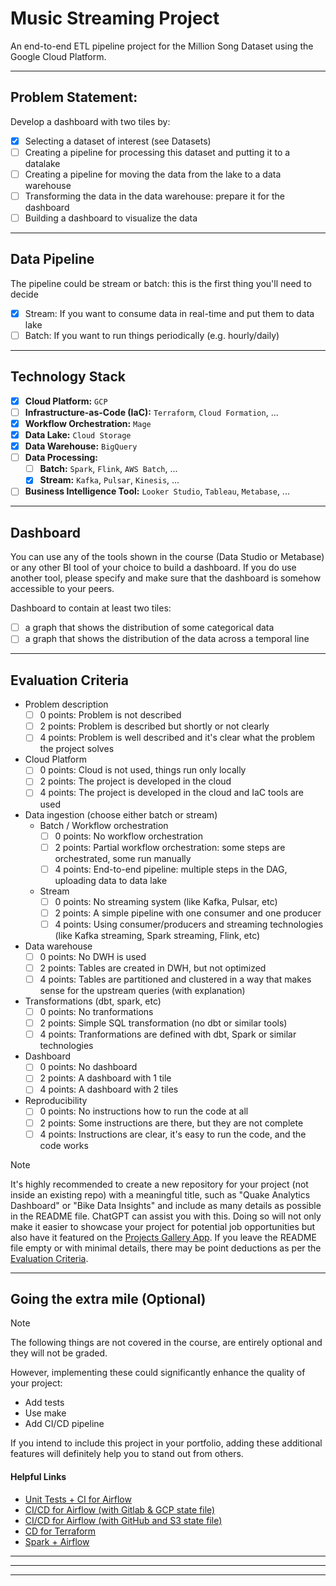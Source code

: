# Music Streaming Project
An end-to-end ETL pipeline project for the Million Song Dataset using the Google Cloud Platform.

---

## Problem Statement:
Develop a dashboard with two tiles by:
- [x] Selecting a dataset of interest (see Datasets)
- [ ] Creating a pipeline for processing this dataset and putting it to a datalake
- [ ] Creating a pipeline for moving the data from the lake to a data warehouse
- [ ] Transforming the data in the data warehouse: prepare it for the dashboard
- [ ] Building a dashboard to visualize the data

---

## Data Pipeline
The pipeline could be stream or batch: this is the first thing you'll need to decide
- [x] Stream: If you want to consume data in real-time and put them to data lake
- [ ] Batch: If you want to run things periodically (e.g. hourly/daily)

---

## Technology Stack
- [x] __Cloud Platform:__ `GCP`
- [ ] __Infrastructure-as-Code (IaC):__ `Terraform`, `Cloud Formation`, ...
- [x] __Workflow Orchestration:__ `Mage`
- [x] __Data Lake:__ `Cloud Storage`
- [x] __Data Warehouse:__ `BigQuery`
- [ ] __Data Processing:__
    - [ ] __Batch:__ `Spark`, `Flink`, `AWS Batch`, ...
    - [x] __Stream:__ `Kafka`, `Pulsar`, `Kinesis`, ...
- [ ] __Business Intelligence Tool:__ `Looker Studio`, `Tableau`, `Metabase`, ...
---

## Dashboard
You can use any of the tools shown in the course (Data Studio or Metabase) or any other BI tool of your choice to build a dashboard. If you do use another tool, please specify and make sure that the dashboard is somehow accessible to your peers.

Dashboard to contain at least two tiles:
- [ ] a graph that shows the distribution of some categorical data
- [ ] a graph that shows the distribution of the data across a temporal line

---

## Evaluation Criteria
- Problem description
    - [ ] 0 points: Problem is not described
    - [ ] 2 points: Problem is described but shortly or not clearly
    - [ ] 4 points: Problem is well described and it's clear what the problem the project solves
- Cloud Platform
    - [ ] 0 points: Cloud is not used, things run only locally
    - [ ] 2 points: The project is developed in the cloud
    - [ ] 4 points: The project is developed in the cloud and IaC tools are used
- Data ingestion (choose either batch or stream)
    - Batch / Workflow orchestration
        - [ ] 0 points: No workflow orchestration
        - [ ] 2 points: Partial workflow orchestration: some steps are orchestrated, some run manually
        - [ ] 4 points: End-to-end pipeline: multiple steps in the DAG, uploading data to data lake
    - Stream
        - [ ] 0 points: No streaming system (like Kafka, Pulsar, etc)
        - [ ] 2 points: A simple pipeline with one consumer and one producer
        - [ ] 4 points: Using consumer/producers and streaming technologies (like Kafka streaming, Spark streaming, Flink, etc)
- Data warehouse
    - [ ] 0 points: No DWH is used
    - [ ] 2 points: Tables are created in DWH, but not optimized
    - [ ] 4 points: Tables are partitioned and clustered in a way that makes sense for the upstream queries (with explanation)
- Transformations (dbt, spark, etc)
    - [ ] 0 points: No tranformations
    - [ ] 2 points: Simple SQL transformation (no dbt or similar tools)
    - [ ] 4 points: Tranformations are defined with dbt, Spark or similar technologies
- Dashboard
    - [ ] 0 points: No dashboard
    - [ ] 2 points: A dashboard with 1 tile
    - [ ] 4 points: A dashboard with 2 tiles
- Reproducibility
    - [ ] 0 points: No instructions how to run the code at all
    - [ ] 2 points: Some instructions are there, but they are not complete
    - [ ] 4 points: Instructions are clear, it's easy to run the code, and the code works

> [!NOTE]
>
> It's highly recommended to create a new repository for your project (not inside an existing repo) with a meaningful title, such as
> "Quake Analytics Dashboard" or "Bike Data Insights" and include as many details as possible in the README file. ChatGPT can assist you with this. Doing so will not only make it easier to showcase your project for potential job opportunities but also have it featured on the [Projects Gallery App](#projects-gallery).
> If you leave the README file empty or with minimal details, there may be point deductions as per the [Evaluation Criteria](#evaluation-criteria).

---

## Going the extra mile (Optional)

> [!NOTE]
>
> The following things are not covered in the course, are entirely optional and they will not be graded.

However, implementing these could significantly enhance the quality of your project:
- Add tests
- Use make
- Add CI/CD pipeline

If you intend to include this project in your portfolio, adding these additional features will definitely help you to stand out from others.

#### Helpful Links

- [Unit Tests + CI for Airflow](https://www.astronomer.io/events/recaps/testing-airflow-to-bulletproof-your-code/)
- [CI/CD for Airflow (with Gitlab & GCP state file)](https://engineering.ripple.com/building-ci-cd-with-airflow-gitlab-and-terraform-in-gcp)
- [CI/CD for Airflow (with GitHub and S3 state file)](https://programmaticponderings.com/2021/12/14/devops-for-dataops-building-a-ci-cd-pipeline-for-apache-airflow-dags/)
- [CD for Terraform](https://towardsdatascience.com/git-actions-terraform-for-data-engineers-scientists-gcp-aws-azure-448dc7c60fcc)
- [Spark + Airflow](https://medium.com/doubtnut/github-actions-airflow-for-automating-your-spark-pipeline-c9dff32686b)

---
---
---
